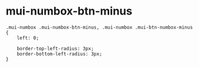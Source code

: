 # mui-numbox-btn-minus

```
.mui-numbox .mui-numbox-btn-minus, .mui-numbox .mui-btn-numbox-minus
{
    left: 0;

    border-top-left-radius: 3px;
    border-bottom-left-radius: 3px;
}
```